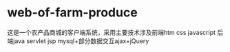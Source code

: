 # web-of-farm-produce
这是一个农产品商城的客户端系统，采用主要技术涉及前端htm css javascript 后端java servlet jsp  mysql+部分数据交互ajax+jQuery
